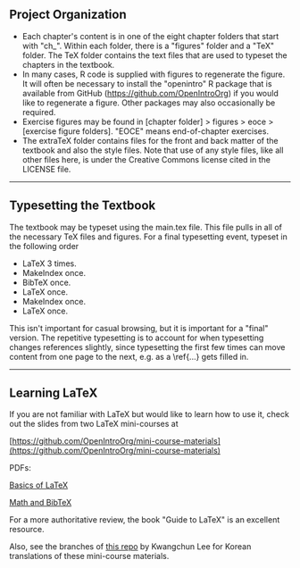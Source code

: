 Project Organization
--------------------

- Each chapter's content is in one of the eight chapter folders that start
with "ch_". Within each folder, there is a "figures" folder and a "TeX" folder.
The TeX folder contains the text files that are used to typeset the
chapters in the textbook.
- In many cases, R code is supplied with figures to regenerate the figure.
It will often be necessary to install the "openintro" R package that is
available from GitHub (https://github.com/OpenIntroOrg) if you would like
to regenerate a figure. Other packages may also occasionally be required.
- Exercise figures may be found in [chapter folder] > figures > eoce >
[exercise figure folders]. "EOCE" means end-of-chapter exercises.
- The extraTeX folder contains files for the front and back matter of the
textbook and also the style files. Note that use of any style files,
like all other files here, is under the Creative Commons license cited
in the LICENSE file.

- - -

Typesetting the Textbook
------------------------

The textbook may be typeset using the main.tex file. This file pulls in all
of the necessary TeX files and figures. For a final typesetting event,
typeset in the following order

- LaTeX 3 times.
- MakeIndex once.
- BibTeX once.
- LaTeX once.
- MakeIndex once.
- LaTeX once.

This isn't important for casual browsing, but it is important for a "final"
version. The repetitive typesetting is to account for when typesetting
changes references slightly, since typesetting the first few times can move
content from one page to the next, e.g. as a \ref{...} gets filled in.

- - -

Learning LaTeX
--------------

If you are not familiar with LaTeX but would like to learn how to use it, check out the slides from two LaTeX mini-courses at

[https://github.com/OpenIntroOrg/mini-course-materials](https://github.com/OpenIntroOrg/mini-course-materials)


PDFs:

[Basics of LaTeX](https://github.com/OpenIntroOrg/mini-course-materials/raw/master/LaTeX_Basics/basicsOfLatex.pdf)

[Math and BibTeX](https://github.com/OpenIntroOrg/mini-course-materials/raw/master/LaTeX_Math_and_BibTeX/bibtexMathInLatex.pdf)

For a more authoritative review, the book "Guide to LaTeX" is an excellent resource.

Also, see the branches of [this repo](https://github.com/statkclee/mini-course-materials) by Kwangchun Lee for Korean translations of these mini-course materials.


